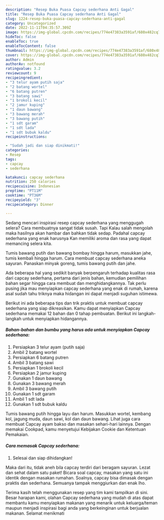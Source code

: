 ```yaml
---
description: "Resep Buka Puasa Capcay sederhana Anti Gagal"
title: "Resep Buka Puasa Capcay sederhana Anti Gagal"
slug: 1224-resep-buka-puasa-capcay-sederhana-anti-gagal
category: Uncategorized
date: 2022-11-11T04:35:57.309Z
image: https://img-global.cpcdn.com/recipes/774e47383a3591af/680x482cq70/capcay-sederhana-foto-resep-utama.jpg
hideToc: false
enableToc: true
enableTocContent: false
thumbnail: https://img-global.cpcdn.com/recipes/774e47383a3591af/680x482cq70/capcay-sederhana-foto-resep-utama.jpg
cover: https://img-global.cpcdn.com/recipes/774e47383a3591af/680x482cq70/capcay-sederhana-foto-resep-utama.jpg
author: Admin
authorAv: notfound
ratingvalue: 3.2
reviewcount: 9
recipeingredient:
- "3 telur ayam putih saja"
- "2 batang wortel"
- "6 batang putren"
- "3 batang sawi"
- "1 brokoli kecil"
- "2 jamur kuping"
- "1 daun bawang"
- "3 bawang merah"
- "3 bawang putih"
- "1 sdt garam"
- "1 sdt lada"
- "1 sdt bubuk kaldu"
recipeinstructions:

- "Sudah jadi dan siap dinikmati!"
categories:
- Resep
tags:
- capcay
- sederhana

katakunci: capcay sederhana 
nutrition: 250 calories
recipecuisine: Indonesian
preptime: "PT11M"
cooktime: "PT36M"
recipeyield: "3"
recipecategory: Dinner

---
```



Sedang mencari inspirasi resep capcay sederhana yang menggugah selera? Cara membuatnya sangat tidak susah. Tapi Kalau salah mengolah maka hasilnya akan hambar dan bahkan tidak sedap. Padahal capcay sederhana yang enak harusnya Kan memiliki aroma dan rasa yang dapat memancing selera kita.


Tumis bawang putih dan bawang bombay hingga harum, masukkan jahe, tumis kembali hingga harum. Cara membuat capcay sederhana aneka sayuran. Panaskan minyak goreng, tumis bawang putih dan jahe.

Ada beberapa hal yang sedikit banyak berpengaruh terhadap kualitas rasa dari capcay sederhana, pertama dari jenis bahan, kemudian pemilihan bahan segar hingga cara membuat dan menghidangkannya. Tak perlu pusing jika mau menyiapkan capcay sederhana yang enak di rumah, karena asal sudah tahu triknya maka hidangan ini dapat menjadi suguhan istimewa.


Berikut ini ada beberapa tips dan trik praktis untuk membuat capcay sederhana yang siap dikreasikan. Kamu dapat menyiapkan Capcay sederhana memakai 12 bahan dan 0 tahap pembuatan. Berikut ini langkah-langkah untuk menyiapkan hidangannya.

<!--inarticleads1-->

##### Bahan-bahan dan bumbu yang harus ada untuk menyiapkan Capcay sederhana:

1. Persiapkan 3 telur ayam (putih saja)
1. Ambil 2 batang wortel
1. Persiapkan 6 batang putren
1. Ambil 3 batang sawi
1. Persiapkan 1 brokoli kecil
1. Persiapkan 2 jamur kuping
1. Gunakan 1 daun bawang
1. Gunakan 3 bawang merah
1. Ambil 3 bawang putih
1. Gunakan 1 sdt garam
1. Ambil 1 sdt lada
1. Gunakan 1 sdt bubuk kaldu


Tumis bawang putih hingga layu dan harum. Masukkan wortel, kembang kol, jagung muda, daun sawi, kol dan daun bawang. Lihat juga cara membuat Capcay ayam bakso dan masakan sehari-hari lainnya. Dengan memakai Cookpad, kamu menyetujui Kebijakan Cookie dan Ketentuan Pemakaian. 

<!--inarticleads2-->

##### Cara memasak Capcay sederhana:


1. Selesai dan siap dihidangkan!

Maka dari itu, tidak aneh bila capcay terdiri dari beragam sayuran. Lezat dan sehat dalam satu paket! Bicara soal capcay, masakan yang satu ini identik dengan masakan rumahan. Soalnya, capcay bisa dimasak dengan praktis dan sederhana. Semuanya tampak menggiurkan dan enak lho. 

Terima kasih telah menggunakan resep yang tim kami tampilkan di sini. Besar harapan kami, olahan Capcay sederhana yang mudah di atas dapat membantu kamu menyiapkan makanan yang menarik untuk keluarga/teman maupun menjadi inspirasi bagi anda yang berkeinginan untuk berjualan makanan. Selamat menikmati
